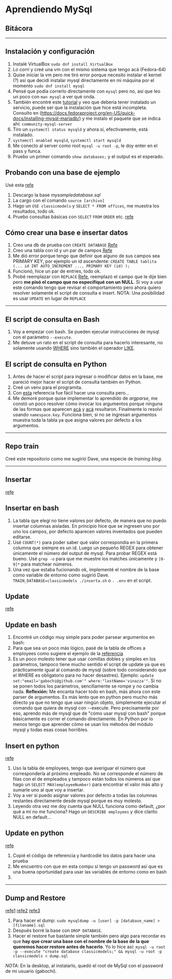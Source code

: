 # Aprendiendo MySql
## Bitácora
***
## Instalación y configuración

1. Instalé VirtualBox `sudo dnf install VirtualBox`
2. Lo corrí y creé una vm con el mismo sistema que tengo acá (Fedora-64)
3. Quise iniciar la vm pero me tiró error porque necesito instalar el kernel (?) así que decidí instalar mysql directamente en mi máquina por el momento `sudo dnf install mysql`
4. Pensé que podía correrlo directamente con `mysql` pero no, así que leo un poco con `man mysql` a ver qué onda.
5. También encontré este [tutorial](https://www.mysqltutorial.org/) y veo que debería tener instalado un servicio, puede ser que la instalación que hice está incompleta. Consulto en (https://docs.fedoraproject.org/en-US/quick-docs/installing-mysql-mariadb/) y me instalo el paquete que se indica ahí: `community-mysql-server`
6. Tiro un `systemctl status mysqld` y ahora sí, efectivamente, está instalado.
7. `systemctl enabled mysqld`, `systemctl start mysqld`
8. Me conecto al server como root `mysql -u root -p`, le doy enter en el pass y funca.
9. Pruebo un primer comando `show databases;` y el output es el esperado.

## Probando con una base de ejemplo
Usé esta [refe](https://www.mysqltutorial.org/mysql-sample-database.aspx)

1. Descargo la base *mysampledatabase.sql*
2. La cargo con el comando `source [archivo]`
3. Hago un `USE classicmodels` y `SELECT * FROM offices`, me muestra los resultados, todo ok.
4. Pruebo consultas básicas con `SELECT` `FROM` `ORDER` etc. [refe](https://www.mysqltutorial.org/mysql-basics/)

## Cómo crear una base e insertar datos

1. Creo una db de prueba con `CREATE DATABASE` [Refe](https://www.mysqltutorial.org/mysql-create-database/)
2. Creo una tabla con id y un par de campos [Refe](https://www.mysqltutorial.org/mysql-insert-statement.aspx)
3. Me dió error porque tengo que definir que alguno de sus campos sea PRIMARY KEY, por ejemplo un id ascendente: `CREATE TABLE tablita (... id INT AUTO_INCREMENT ..., PRIMARY KEY (id) );`
4. Funcionó, hice un par de entries, todo ok.
5. Probé reemplazar con `REPLACE` [Refe](https://www.mysqltutorial.org/mysql-replace.aspx), reemplazó el campo que le dije bien pero **me pisó el campo que no especifiqué con un NULL**. Si voy a usar este comando tengo que revisar el comportamiento pero ahora quiero resolver solamente el script de consulta e insert.
NOTA: Una posibilidad es usar `UPDATE` en lugar de `REPLACE`
*** 
## El script de consulta en Bash

1. Voy a empezar con bash.  Se pueden ejecutar instrucciones de mysql con el parámetro `--execute`. 
2. Me detuve un rato en el script de consulta para hacerlo interesante,  no solamente usando [WHERE](https://www.w3schools.com/mysql/mysql_where.asp) sino también el operador [LIKE](https://www.w3schools.com/mysql/trymysql.asp?filename=trysql_op_like).

## El script de consulta en Python

1. Antes de hacer el script para ingresar o modificar datos en la base, me pareció mejor hacer el script de consulta también en Python.
2. Creé un venv para el programita.
3. Con [esta](https://www.w3schools.com/python/python_mysql_select.asp) referencia fue fácil hacer una consulta pero...
4. Me demoré porque quise implementar lo aprendido de *argparse*, me constó un poco resolver cómo invocar los argumentos porque ninguna de las formas que aparecen [acá](https://docs.python.org/3/library/argparse.html) y [acá](https://www.datacamp.com/community/tutorials/argument-parsing-in-python) resultaron.  Finalmente lo resolví usando `namespace.key`.  Funciona bien, si no se ingresan argumentos muestra toda la tabla ya que asigna valores por defecto a los argumentos.

***
## Repo train
Creé este repositorio como me sugirió Dave, una especie de *training blog*.
***

## Insertar
[refe](https://www.mysqltutorial.org/mysql-insert-statement.aspx)

## Insertar en bash
1. La tabla qye elegí no tiene valores por defecto, de manera que no puedo insertar columnas aisladas.  En principio hice que se ingresen uno por uno los campos, por defecto aparecen valores inventados que pueden editarse.
2. Usé `COUNT(*)` para poder saber qué valor correspondía en la primera columna que siempre es un id.  Luego un pequeño REGEX para obtener únicamente el número del output de mysql.  Para probar REGEX [](https://regex101.com/) está bueno.  Usé `grep -o` para que me muestre los matches únicamente y `[0-9]*` para matchear números.
3. Una vez que estaba fucionando ok, implementé el nombre de la base como variable de entorno como sugirió Dave.  `TRAIN_DATABASE=classicmodels ./inserta.sh` o `. .env` en el script.

## Update
[refe](https://www.mysqltutorial.org/mysql-update-data.aspx)

## Update en bash
1. Encontré un código muy simple para poder parsear argumentos en bash: [](https://stackoverflow.com/questions/192249/how-do-i-parse-command-line-arguments-in-bash#13359121)
2. Para que sea un poco más lógico, pasé de la tabla de offices a employees como sugiere el ejemplo de la [referencia](https://www.mysqltutorial.org/mysql-update-data.aspx)
3. Es un poco molesto tener que usar comillas dobles y simples en los parámetros, tampoco tiene mucho sentido el script de update ya que es prácticamente igual al comando de mysql (sobre todo considerando que el WHERE es obligatorio para no hacer desastres).  Ejemplo: `update set:"email='gabochi@github.com'" where:"lastName='vinazza'"`. Si no se ponen todos los parámetros, sencillamente se rompe y no cambia nada.
__Reflexión:__ Me encanta hacer todo en bash, más ahora con este parser de argumentos.  Es más lento que en python pero mucho más directo ya que no tengo que usar ningún objeto, simplemente ejecutar el comando que quiera de mysql con --execute.  Pero precisamente por eso, aprendo más de mysql que de "cómo usar mysql con bash" porque básicamente es correr el comando directamente.  En Python por lo menos tengo que aprender cómo se usan los métodos del módulo mysql y todas esas cosas horribles.

## Insert en python
[refe](https://www.w3schools.com/python/python_mysql_select.asp)
1. Uso la tabla de employees, tengo que averiguar el número que correspondería al próximo empleado.  No se corresponde el número de filas con el de empleados y tampoco están todos los números así que hago un `SELECT MAX(employeeNumber)` para encontrar el valor más alto y sumarle uno al que voy a insertar.
2. Voy a ver si puedo asignar valores por defecto a todas las columnas restantes directamente desde mysql porque es muy molesto.
3. Leyendo otra vez [](https://www.mysqltutorial.org/mysql-insert-statement.aspx) me doy cuenta que NULL funciona como default, ¿por qué a mí no me funciona?  Hago un `DESCRIBE employees` y dice clarito NULL en default...

## Update en python
[refe](https://www.w3schools.com/python/python_mysql_update.asp)
1. Copié el código de referencia y hardcodié los datos para hacer una prueba
2. Me encuentro con que en esta compu sí tengo un password así que es una buena oportunidad para usar las variables de entorno como en bash
3.

***
## Dump and Restore
[refe1](https://phoenixnap.com/kb/how-to-backup-restore-a-mysql-database)
[refe2](https://www.mysqltutorial.org/mysql-drop-database/)
[refe3](https://www.mysqltutorial.org/mysql-create-database/)

1. Para hacer el dump: `sudo mysqldump -u [user] -p [database_name] > [filename].sql`
2. Después borré la base con `DROP DATABASE`.
3. Hacer el restore fue bastante simple también pero algo para recordar es que **hay que crear una base con el nombre de la base de la que queremos hacer restore antes de hacerlo**.  Yo lo hice así:
`mysql -u root -p --execute "create database classicmodels;" && mysql -u root -p classicmodels < dump.sql`

*NOTA*: En la desktop, al instalarlo, quedó el root de MySql con el password de mi usuario (gabochi).



